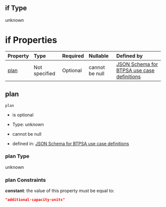 ## if Type

unknown

# if Properties

| Property      | Type          | Required | Nullable       | Defined by                                                                                                                                                                                                                                    |
| :------------ | :------------ | :------- | :------------- | :-------------------------------------------------------------------------------------------------------------------------------------------------------------------------------------------------------------------------------------------- |
| [plan](#plan) | Not specified | Optional | cannot be null | [JSON Schema for BTPSA use case definitions](btpsa-usecase-properties-services-items-allof-1-then-allof-107-then-allof-1-if-properties-plan.md "undefined#/properties/services/items/allOf/1/then/allOf/107/then/allOf/1/if/properties/plan") |

## plan



`plan`

*   is optional

*   Type: unknown

*   cannot be null

*   defined in: [JSON Schema for BTPSA use case definitions](btpsa-usecase-properties-services-items-allof-1-then-allof-107-then-allof-1-if-properties-plan.md "undefined#/properties/services/items/allOf/1/then/allOf/107/then/allOf/1/if/properties/plan")

### plan Type

unknown

### plan Constraints

**constant**: the value of this property must be equal to:

```json
"additional-capacity-units"
```
